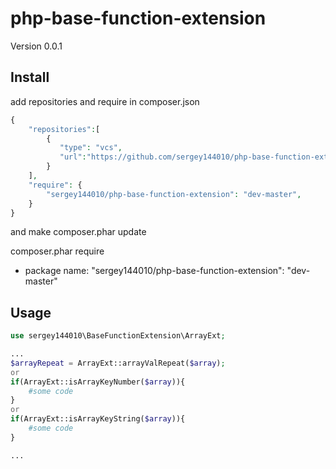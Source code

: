 php-base-function-extension
==========================

Version 0.0.1


Install
-------
 add repositories and require in composer.json
 ```php
 {
     "repositories":[
         {
 			"type": "vcs",
            "url":"https://github.com/sergey144010/php-base-function-extension",
         }
     ],
     "require": {
         "sergey144010/php-base-function-extension": "dev-master",
     }
 }
 ```
 and make
 composer.phar update

 composer.phar require
  - package name: "sergey144010/php-base-function-extension": "dev-master"


Usage
-----

```php
use sergey144010\BaseFunctionExtension\ArrayExt;

...
$arrayRepeat = ArrayExt::arrayValRepeat($array);
or 
if(ArrayExt::isArrayKeyNumber($array)){
    #some code
}
or
if(ArrayExt::isArrayKeyString($array)){
    #some code
}

...

```
